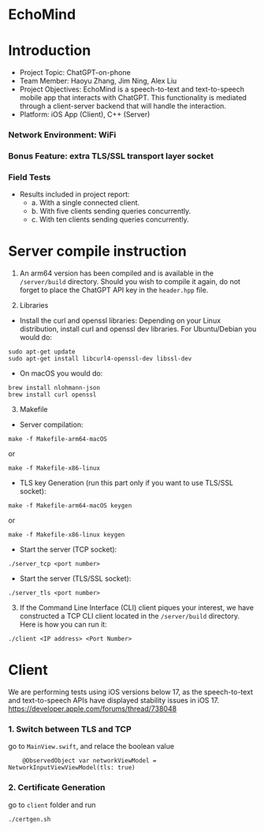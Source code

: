 # EchoMind
# Introduction
- Project Topic: ChatGPT-on-phone
- Team Member: Haoyu Zhang, Jim Ning, Alex Liu
- Project Objectives: 
	EchoMind is a speech-to-text and text-to-speech mobile app that interacts with ChatGPT. This functionality is mediated through a client-server backend that will handle the interaction.
- Platform: iOS App (Client), C++ (Server)
### Network Environment: WiFi
### Bonus Feature: extra TLS/SSL transport layer socket
### Field Tests
- Results included in project report:
    - a.	With a single connected client.
    - b.	With five clients sending queries concurrently.
    - c.	With ten clients sending queries concurrently.
# Server compile instruction
1. An arm64 version has been compiled and is available in the `/server/build` directory. Should you wish to compile it again, do not forget to place the ChatGPT API key in the `header.hpp` file.

2. Libraries
- Install the curl and openssl libraries: Depending on your Linux distribution, install curl and openssl dev libraries. For Ubuntu/Debian you would do:
```
sudo apt-get update
sudo apt-get install libcurl4-openssl-dev libssl-dev
```
- On macOS you would do:
```
brew install nlohmann-json
brew install curl openssl
```
3. Makefile
- Server compilation:
```
make -f Makefile-arm64-macOS
```
or
```
make -f Makefile-x86-linux
```
- TLS key Generation (run this part only if you want to use TLS/SSL socket):
```
make -f Makefile-arm64-macOS keygen
```
or
```
make -f Makefile-x86-linux keygen
```

- Start the server (TCP socket):
```
./server_tcp <port number>
```

- Start the server (TLS/SSL socket):
```
./server_tls <port number>
```
3. If the Command Line Interface (CLI) client piques your interest, we have constructed a TCP CLI client located in the `/server/build` directory. Here is how you can run it:
```
./client <IP address> <Port Number>
``` 
# Client

We are performing tests using iOS versions below 17, as the speech-to-text and text-to-speech APIs have displayed stability issues in iOS 17.
https://developer.apple.com/forums/thread/738048
### 1. Switch between TLS and TCP
go to `MainView.swift`, and relace the boolean value
```
    @ObservedObject var networkViewModel = NetworkInputViewViewModel(tls: true)
```
### 2. Certificate Generation
go to `client` folder and run

```
./certgen.sh
```
